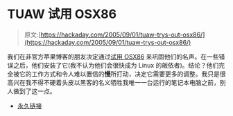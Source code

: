 # TUAW 试用 OSX86

> 原文:[https://hackaday.com/2005/09/01/tuaw-trys-out-osx86/](https://hackaday.com/2005/09/01/tuaw-trys-out-osx86/)

我们在非官方苹果博客的朋友决定通过[试用 OSX86](http://www.tuaw.com/2005/09/01/my-day-in-the-mactel-underground-installing-os-x86/) 来巩固他们的名声。在一些错误之后，他们安装了它(我不认为他们会很快成为 Linux 的皈依者)。结论？他们完全被它的工作方式和令人难以置信的**慢**所打动，决定它需要更多的调整。我只是很高兴在我不得不硬着头皮以黑客的名义牺牲我唯一一台运行的笔记本电脑之前，别人做到了这一点。

*   [永久链接](http://www.tuaw.com/2005/09/01/my-day-in-the-mactel-underground-installing-os-x86/)